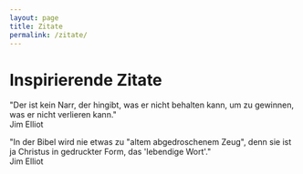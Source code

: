 ```yaml
---
layout: page
title: Zitate
permalink: /zitate/
---
```


# Inspirierende Zitate

"Der ist kein Narr, der hingibt, was er nicht behalten kann, um zu gewinnen, was er nicht verlieren kann."  
Jim Elliot

"In der Bibel wird nie etwas zu "altem abgedroschenem Zeug", denn sie ist ja Christus in gedruckter Form, das 'lebendige Wort'."  
Jim Elliot

